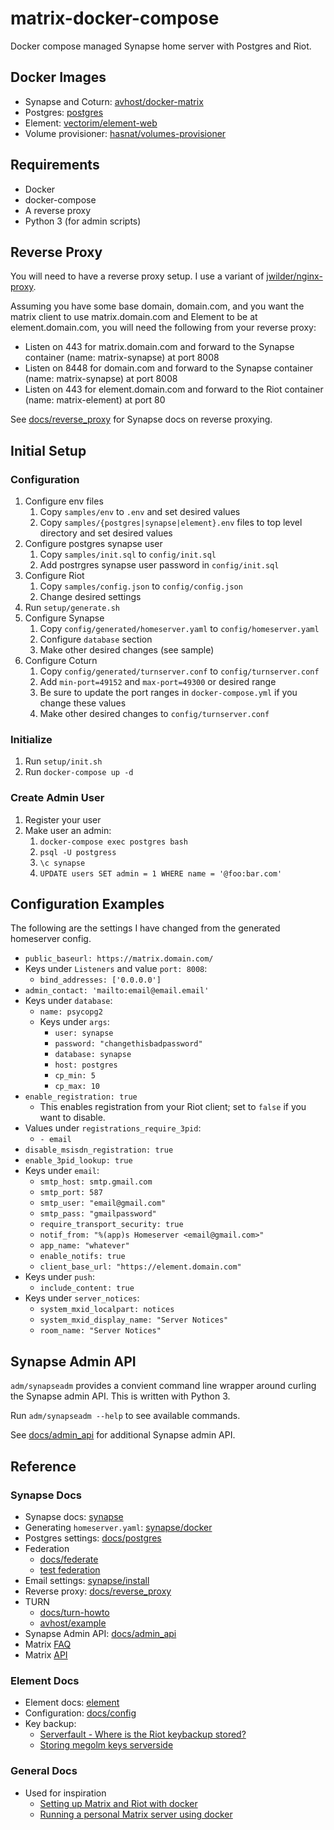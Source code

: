 # matrix-docker-compose

Docker compose managed Synapse home server with Postgres and Riot.

## Docker Images
* Synapse and Coturn: [avhost/docker-matrix](https://hub.docker.com/r/avhost/docker-matrix)
* Postgres: [postgres](https://hub.docker.com/_/postgres)
* Element: [vectorim/element-web](https://hub.docker.com/r/vectorim/element-web)
* Volume provisioner: [hasnat/volumes-provisioner](https://hub.docker.com/r/hasnat/volumes-provisioner)

## Requirements
* Docker
* docker-compose
* A reverse proxy
* Python 3 (for admin scripts)

## Reverse Proxy
You will need to have a reverse proxy setup. I use a variant of [jwilder/nginx-proxy](https://github.com/nginx-proxy/nginx-proxy).

Assuming you have some base domain, domain.com, and you want the matrix client to use matrix.domain.com and Element to be at element.domain.com, you will need the following from your reverse proxy:
* Listen on 443 for matrix.domain.com and forward to the Synapse container (name: matrix-synapse) at port 8008
* Listen on 8448 for domain.com and forward to the Synapse container (name: matrix-synapse) at port 8008
* Listen on 443 for element.domain.com and forward to the Riot container (name: matrix-element) at port 80

See [docs/reverse_proxy](https://github.com/matrix-org/synapse/blob/master/docs/reverse_proxy.md) for Synapse docs on reverse proxying.

## Initial Setup
### Configuration
1. Configure env files
   1. Copy `samples/env` to `.env` and set desired values
   2. Copy `samples/{postgres|synapse|element}.env` files to top level directory and set desired values
2. Configure postgres synapse user
   1. Copy `samples/init.sql` to `config/init.sql`
   2. Add postrgres synapse user password in `config/init.sql`
3. Configure Riot
   1. Copy `samples/config.json` to `config/config.json`
   2. Change desired settings
4. Run `setup/generate.sh`
5. Configure Synapse
   1. Copy `config/generated/homeserver.yaml` to `config/homeserver.yaml`
   2. Configure `database` section
   3. Make other desired changes (see sample)
6. Configure Coturn
   1. Copy `config/generated/turnserver.conf` to `config/turnserver.conf`
   2. Add `min-port=49152` and `max-port=49300` or desired range
   3. Be sure to update the port ranges in `docker-compose.yml` if you change these values
   4. Make other desired changes to `config/turnserver.conf`

### Initialize
1. Run `setup/init.sh`
2. Run `docker-compose up -d`

### Create Admin User
1. Register your user
2. Make user an admin:
   1. `docker-compose exec postgres bash`
   2. `psql -U postgress`
   3. `\c synapse`
   4. `UPDATE users SET admin = 1 WHERE name = '@foo:bar.com'`

## Configuration Examples

The following are the settings I have changed from the generated homeserver config.

* `public_baseurl: https://matrix.domain.com/`
* Keys under `Listeners` and value `port: 8008`:
  * `bind_addresses: ['0.0.0.0']`
* `admin_contact: 'mailto:email@email.email'`
* Keys under `database`:
  * `name: psycopg2`
  * Keys under `args`:
    * `user: synapse`
    * `password: "changethisbadpassword"`
    * `database: synapse`
    * `host: postgres`
    * `cp_min: 5`
    * `cp_max: 10`
* `enable_registration: true`
  * This enables registration from your Riot client; set to `false` if you want to disable.
* Values under `registrations_require_3pid`:
  * `- email`
* `disable_msisdn_registration: true`
* `enable_3pid_lookup: true`
* Keys under `email`:
  * `smtp_host: smtp.gmail.com`
  * `smtp_port: 587`
  * `smtp_user: "email@gmail.com"`
  * `smtp_pass: "gmailpassword"`
  * `require_transport_security: true`
  * `notif_from: "%(app)s Homeserver <email@gmail.com>"`
  * `app_name: "whatever"`
  * `enable_notifs: true`
  * `client_base_url: "https://element.domain.com"`
* Keys under `push`:
  * `include_content: true`
* Keys under `server_notices`:
  * `system_mxid_localpart: notices`
  * `system_mxid_display_name: "Server Notices"`
  * `room_name: "Server Notices"`

## Synapse Admin API
`adm/synapseadm` provides a convient command line wrapper around curling the Synapse admin API. This is written with Python 3.

Run `adm/synapseadm --help` to see available commands.

See [docs/admin_api](https://github.com/matrix-org/synapse/tree/master/docs/admin_api) for additional Synapse admin API.

## Reference

### Synapse Docs
* Synapse docs: [synapse](https://github.com/matrix-org/synapse/blob/master/README.rst)
* Generating `homeserver.yaml`: [synapse/docker](https://github.com/matrix-org/synapse/tree/master/docker)
* Postgres settings: [docs/postgres](https://github.com/matrix-org/synapse/blob/master/docs/postgres.md)
* Federation
  * [docs/federate](https://github.com/matrix-org/synapse/blob/master/docs/federate.md)
  * [test federation](https://federationtester.matrix.org/)
* Email settings: [synapse/install](https://github.com/matrix-org/synapse/blob/master/INSTALL.md#email)
* Reverse proxy: [docs/reverse_proxy](https://github.com/matrix-org/synapse/blob/master/docs/reverse_proxy.md)
* TURN
  - [docs/turn-howto](https://github.com/matrix-org/synapse/blob/master/docs/turn-howto.md)
  - [avhost/example](https://github.com/AVENTER-UG/docker-matrix/blob/master/Example.configs.md)
* Synapse Admin API: [docs/admin_api](https://github.com/matrix-org/synapse/tree/master/docs/admin_api)
* Matrix [FAQ](https://matrix.org/faq/#self-hosting)
* Matrix [API](https://matrix.org/docs/spec/client_server/latest#get-well-known-matrix-client)

### Element Docs
* Element docs: [element](https://github.com/vector-im/element-web)
* Configuration: [docs/config](https://github.com/vector-im/element-web/blob/develop/docs/config.md)
* Key backup:
  * [Serverfault - Where is the Riot keybackup stored?](https://serverfault.com/questions/984095/where-is-the-riot-keybackup-stored-chat-riot-matix-synapse)
  * [Storing megolm keys serverside](https://github.com/uhoreg/matrix-doc/blob/e2e_backup/proposals/1219-storing-megolm-keys-serverside.md)

### General Docs
* Used for inspiration
  * [Setting up Matrix and Riot with docker](https://zerowidthjoiner.net/2020/03/20/setting-up-matrix-and-riot-with-docker)
  * [Running a personal Matrix server using docker](https://zingmars.info/2019/12/29/Running-a-personal-Matrix-server-using-docker)

